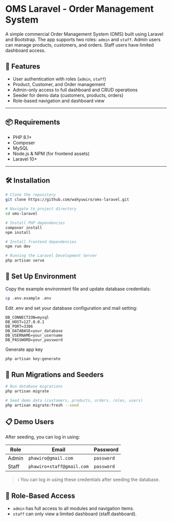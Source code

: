 # OMS Laravel - Order Management System

A simple commercial Order Management System (OMS) built using Laravel and Bootstrap. The app supports two roles: `admin` and `staff`. Admin users can manage products, customers, and orders. Staff users have limited dashboard access.

## 🚀 Features

- User authentication with roles (`admin`, `staff`)
- Product, Customer, and Order management
- Admin-only access to full dashboard and CRUD operations
- Seeder for demo data (customers, products, orders)
- Role-based navigation and dashboard view

---

## 📦 Requirements

- PHP 8.1+
- Composer
- MySQL
- Node.js & NPM (for frontend assets)
- Laravel 10+

---

## 🛠️ Installation

```bash
# Clone the repository
git clone https://github.com/wahyuwiro/oms-laravel.git

# Navigate to project directory
cd oms-laravel

# Install PHP dependencies
composer install
npm install

# Install frontend dependencies
npm run dev

# Running the Laravel Development Server
php artisan serve
```

## 🔧 Set Up Environment
Copy the example environment file and update database credentials:
```bash
cp .env.example .env
```
Edit .env and set your database configuration and mail setting:
```base
DB_CONNECTION=mysql
DB_HOST=127.0.0.1
DB_PORT=3306
DB_DATABASE=your_database
DB_USERNAME=your_username
DB_PASSWORD=your_password
```

Generate app key
```bash
php artisan key:generate
```

## 🧪 Run Migrations and Seeders

```bash
# Run database migrations
php artisan migrate

# Seed demo data (customers, products, orders, roles, users)
php artisan migrate:fresh --seed
```

## 📋 Demo Users
After seeding, you can log in using:

| Role   | Email                    | Password  |
|--------|--------------------------|-----------|
| Admin  | `phawiro@gmail.com`      | `password`|
| Staff  | `phawiro+staff@gmail.com`| `password`|

> ℹ️ You can log in using these credentials after seeding the database.

## 🧩 Role-Based Access
- ```admin``` has full access to all modules and navigation items.
- ```staff``` can only view a limited dashboard (staff.dashboard).

